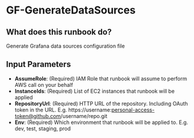# GF-GenerateDataSources

## What does this runbook do?

Generate Grafana data sources configuration file

## Input Parameters

- **AssumeRole**: (Required) IAM Role that runbook will assume to perform AWS call on your behalf
- **InstanceIds**: (Required) List of EC2 instances that runbook will be applied
- **RepositoryUrl**: (Required) HTTP URL of the repository. Including OAuth token in the URL. E.g. https://username:personal-access-token@github.com/username/repo.git
- **Env**: (Required) Which environment that runbook will be applied to. E.g. dev, test, staging, prod

